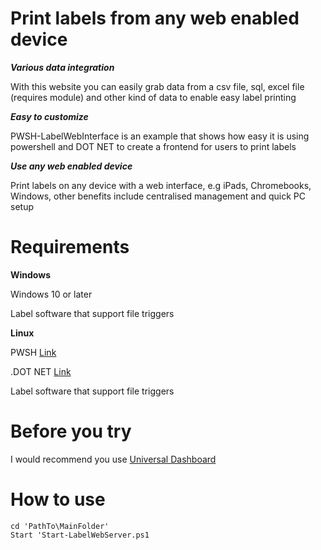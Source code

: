 # Print labels from any web enabled device
***Various data integration***

With this website you can easily grab data from a csv file, sql, excel file (requires module) and other kind of data to enable easy label printing

***Easy to customize***

PWSH-LabelWebInterface is an example that shows how easy it is using powershell and DOT NET to create a frontend for users to print labels

***Use any web enabled device***

Print labels on any device with a web interface, e.g iPads, Chromebooks, Windows, other benefits include centralised management and quick PC setup

# Requirements

**Windows**

Windows 10 or later

Label software that support file triggers

**Linux**

PWSH
[Link](https://learn.microsoft.com/en-us/powershell/scripting/install/installing-powershell-on-linux?view=powershell-7.2)

.DOT NET
[Link](https://learn.microsoft.com/en-us/dotnet/core/install/linux)

Label software that support file triggers

# Before you try
I would recommend you use [Universal Dashboard](https://ironmansoftware.com/powershell-universal)

# How to use
```
cd 'PathTo\MainFolder'
Start 'Start-LabelWebServer.ps1

```


